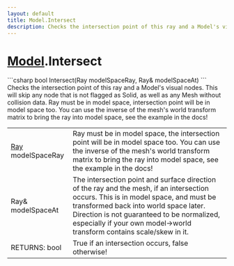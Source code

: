 ```yaml
---
layout: default
title: Model.Intersect
description: Checks the intersection point of this ray and a Model's visual nodes. This will skip any node that is not flagged as Solid, as well as any Mesh without collision data. Ray must be in model space, intersection point will be in model space too. You can use the inverse of the mesh's world transform matrix to bring the ray into model space, see the example in the docs!
---
```

# [Model]({{site.url}}/Pages/Reference/Model.html).Intersect

<div class='signature' markdown='1'>
```csharp
bool Intersect(Ray modelSpaceRay, Ray& modelSpaceAt)
```
Checks the intersection point of this ray and a Model's
visual nodes. This will skip any node that is not flagged as Solid,
as well as any Mesh without collision data. Ray must be in model
space, intersection point will be in model space too. You can use
the inverse of the mesh's world transform matrix to bring the ray
into model space, see the example in the docs!
</div>

|  |  |
|--|--|
|[Ray]({{site.url}}/Pages/Reference/Ray.html) modelSpaceRay|Ray must be in model space, the             intersection point will be in model space too. You can use the             inverse of the mesh's world transform matrix to bring the ray             into model space, see the example in the docs!|
|Ray& modelSpaceAt|The intersection point and surface             direction of the ray and the mesh, if an intersection occurs.             This is in model space, and must be transformed back into world             space later. Direction is not guaranteed to be normalized,              especially if your own model->world transform contains scale/skew             in it.|
|RETURNS: bool|True if an intersection occurs, false otherwise!|




